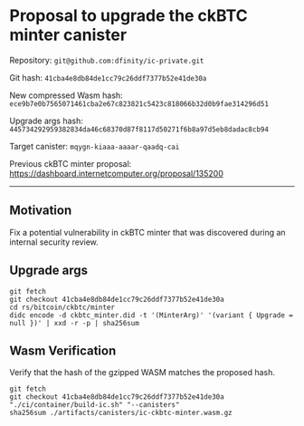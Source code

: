 # Proposal to upgrade the ckBTC minter canister

Repository: `git@github.com:dfinity/ic-private.git`

Git hash: `41cba4e8db84de1cc79c26ddf7377b52e41de30a`

New compressed Wasm hash: `ece9b7e0b7565071461cba2e67c823821c5423c818066b32d0b9fae314296d51`

Upgrade args hash: `445734292959382834da46c68370d87f8117d50271f6b8a97d5eb8dadac8cb94`

Target canister: `mqygn-kiaaa-aaaar-qaadq-cai`

Previous ckBTC minter proposal: https://dashboard.internetcomputer.org/proposal/135200

---

## Motivation

Fix a potential vulnerability in ckBTC minter that was discovered during an internal security review.

## Upgrade args

```
git fetch
git checkout 41cba4e8db84de1cc79c26ddf7377b52e41de30a
cd rs/bitcoin/ckbtc/minter
didc encode -d ckbtc_minter.did -t '(MinterArg)' '(variant { Upgrade = null })' | xxd -r -p | sha256sum
```

## Wasm Verification

Verify that the hash of the gzipped WASM matches the proposed hash.

```
git fetch
git checkout 41cba4e8db84de1cc79c26ddf7377b52e41de30a
"./ci/container/build-ic.sh" "--canisters"
sha256sum ./artifacts/canisters/ic-ckbtc-minter.wasm.gz
```

